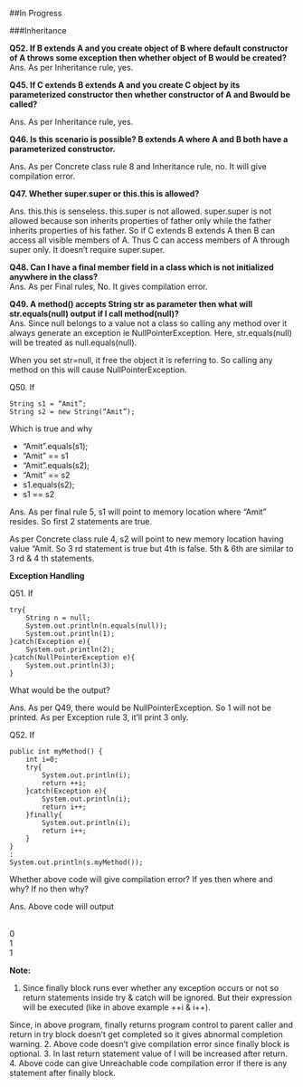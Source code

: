 ##In Progress

###Inheritance

**Q52. If B extends A and you create object of B where default constructor of A throws some exception then whether object of B would be created?**
<br />Ans. As per Inheritance rule, yes.

**Q45. If C extends B extends A and you create C object by its parameterized constructor then whether constructor of A and Bwould be called?**

Ans. As per Inheritance rule, yes.

**Q46. Is this scenario is possible? B extends A where A and B both have a parameterized constructor.**

Ans. As per Concrete class rule 8 and Inheritance rule, no. It will give compilation error.

**Q47. Whether super.super or this.this is allowed?**

Ans. this.this is senseless. this.super is not allowed. super.super is not allowed because son inherits properties of father only while the father inherits properties of his father. So if C extends B extends A then B can access all visible members of A. Thus C can access members of A through super only. It doesn’t require super.super.

**Q48. Can I have a final member field in a class which is not initialized anywhere in the class?**
<br />Ans. As per Final rules, No. It gives compilation error.

**Q49. A method() accepts String str as parameter then what will str.equals(null) output if I call method(null)?**
<br />Ans.
Since null belongs to a value not a class so calling any method over it always generate an exception ie NullPointerException. Here, str.equals(null) will be treated as null.equals(null).

When you set str=null, it free the object it is referring to. So calling any method on this will cause NullPointerException.

Q50. If
```
String s1 = “Amit”;
String s2 = new String(“Amit”);
```
Which is true and why

* “Amit”.equals(s1);
* “Amit” == s1
* “Amit”.equals(s2);
* “Amit” == s2
* s1.equals(s2);
* s1 == s2

Ans. As per final rule 5, s1 will point to memory location where “Amit” resides. So first 2 statements are true.

As per Concrete class rule 4, s2 will point to new memory location having value “Amit. So 3 rd statement is true but 4th is false.
5th & 6th are similar to 3 rd &amp; 4 th statements.

**Exception Handling**

Q51. If
```
try{
	String n = null;
	System.out.println(n.equals(null));
	System.out.println(1);
}catch(Exception e){
	System.out.println(2);
}catch(NullPointerException e){
	System.out.println(3);
}
```
What would be the output?

Ans. As per Q49, there would be NullPointerException. So 1 will not be printed. As per Exception rule 3, it’ll print 3 only.

Q52. If
```
public int myMethod() {
	int i=0;
	try{
		System.out.println(i);
		return ++i;
	}catch(Exception e){
		System.out.println(i);
		return i++;
	}finally{
		System.out.println(i);
		return i++;
	}
}
:
System.out.println(s.myMethod());
```

Whether above code will give compilation error? If yes then where and why? If no then why?

Ans. Above code will output

<br />0
<br />1
<br />1

**Note:**

1. Since finally block runs ever whether any exception occurs or not so return statements inside try &amp; catch will be ignored. But
their expression will be executed (like in above example ++i &amp; i++).

Since, in above program, finally returns program control to parent caller and return in try block doesn’t get completed so it
gives abnormal completion warning.
2. Above code doesn’t give compilation error since finally block is optional.
3. In last return statement value of I will be increased after return.
4. Above code can give Unreachable code compilation error if there is any statement after finally block.
